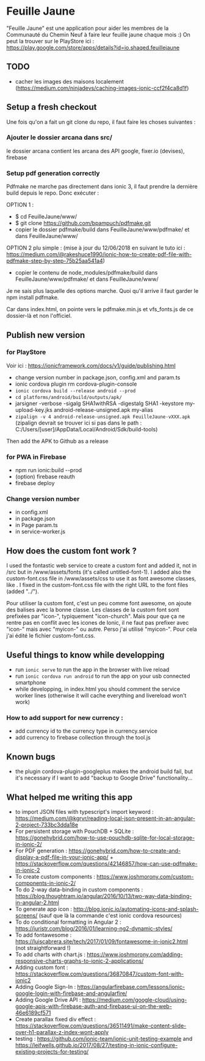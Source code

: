# Feuille Jaune

"Feuille Jaune" est une application pour aider les membres de la Communauté du Chemin Neuf à faire leur feuille jaune chaque mois :)
On peut la trouver sur le PlayStore ici : https://play.google.com/store/apps/details?id=io.shaqed.feuillejaune

## TODO

* cacher les images des maisons localement (https://medium.com/ninjadevs/caching-images-ionic-ccf2f4ca8d1f)

## Setup a fresh checkout

Une fois qu'on a fait un git clone du repo, il faut faire les choses suivantes :

### Ajouter le dossier arcana dans src/

le dossier arcana contient les arcana des API google, fixer.io (devises), firebase

### Setup pdf generation correctly

Pdfmake ne marche pas directement dans ionic 3, il faut prendre la dernière build depuis le repo. Donc exécuter :

OPTION 1 :
* $ cd  FeuilleJaune/www/
* $ git clone https://github.com/bpampuch/pdfmake.git
* copier le dossier pdfmake/build dans FeuilleJaune/www/pdfmake/ et dans FeuilleJaune/www/

OPTION 2 plu simple : (mise à jour du 12/06/2018 en suivant le tuto ici : https://medium.com/@rakeshuce1990/ionic-how-to-create-pdf-file-with-pdfmake-step-by-step-75b25aa541a4)
* copier le contenu de node_modules/pdfmake/build dans FeuilleJaune/www/pdfmake/ et dans FeuilleJaune/www/

Je ne sais plus laquelle des options marche. Quoi qu'il arrive il faut garder le npm install pdfmake.

Car dans index.html, on pointe vers le pdfmake.min.js et vfs_fonts.js de ce dossier-là et non l'officiel.

## Publish new version

### for PlayStore

Voir ici : https://ionicframework.com/docs/v1/guide/publishing.html

* change version number in package.json, config.xml and param.ts
* ionic cordova plugin rm cordova-plugin-console
* `ionic cordova build --release android --prod`
* `cd platforms/android/build/outputs/apk/`
* jarsigner -verbose -sigalg SHA1withRSA -digestalg SHA1 -keystore my-upload-key.jks android-release-unsigned.apk my-alias
* `zipalign -v 4 android-release-unsigned.apk FeuilleJaune-vXXX.apk` (zipalign devrait se trouver ici si pas dans le path : C:/Users/[user]/AppData/Local/Android/Sdk/build-tools)

Then add the APK to Github as a release

### for PWA in Firebase
* npm run ionic:build --prod
* (option) firebase reauth
* firebase deploy

### Change version number
* in config.xml
* in package.json
* in Page param.ts
* in service-worker.js

## How does the custom font work ?

I used the fontastic web service to create a custom font and added it, not in /src but in /www/assets/fonts (it's called untitled-font-1). I added also the custom-font.css file in /www/assets/css to use it as font awesome classes, like <span class="my-icon"></span>. I fixed in the custom-font.css file with the right URL to the font files (added "../").

Pour utiliser la custom font, c'est un peu comme font awesome, on ajoute des balises <i></i> avec la bonne classe. Les classes de la custom font sont prefixées par "icon-", typiquement "icon-church". Mais pour que ça ne rentre pas en conflit avec les icones de Ionic, il ne faut pas prefixer avec "icon-" mais avec "myicon-" ou autre. Perso j'ai utilisé "myicon-". Pour cela j'ai édité le fichier custom-font.css.

## Useful things to know while developping

* run `ionic serve` to run the app in the browser with live reload
* run `ionic cordova run android` to run the app on your usb connected smartphone
* while developping, in index.html you should comment the service worker lines (otherwise it will cache everything and livereload won't work)

### How to add support for new currency :

* add currency id to the currency type in currency.service
* add currency to firebase collection through the tool.js

## Known bugs

* the plugin cordova-plugin-googleplus makes the android build fail, but it's necessary if I want to add "backup to Google Drive" functionality...

## What helped me writing this app

* to import JSON files with typescript's import keyword : https://medium.com/@kgrvr/reading-local-json-present-in-an-angular-2-project-733bc3dda18e
* For persistent storage with PouchDB + SQLite : https://gonehybrid.com/how-to-use-pouchdb-sqlite-for-local-storage-in-ionic-2/
* For PDF generation : https://gonehybrid.com/how-to-create-and-display-a-pdf-file-in-your-ionic-app/ + https://stackoverflow.com/questions/42146857/how-can-use-pdfmake-in-ionic-2
* To create custom components : https://www.joshmorony.com/custom-components-in-ionic-2/
* To do 2-way data-binding in custom components : https://blog.thoughtram.io/angular/2016/10/13/two-way-data-binding-in-angular-2.html
* To generate app icon : http://blog.ionic.io/automating-icons-and-splash-screens/ (sauf que là la commande c'est ionic cordova resources)
* To do conditional formatting in Angular 2 : https://juristr.com/blog/2016/01/learning-ng2-dynamic-styles/
* To add fontawesome : https://luiscabrera.site/tech/2017/01/09/fontawesome-in-ionic2.html (not straightforward !)
* To add charts with chart.js : https://www.joshmorony.com/adding-responsive-charts-graphs-to-ionic-2-applications/
* Adding custom font : https://stackoverflow.com/questions/36870847/custom-font-with-ionic2
* Adding Google Sign-In : https://angularfirebase.com/lessons/ionic-google-login-with-firebase-and-angularfire/
* Adding Google Drive API : https://medium.com/google-cloud/using-google-apis-with-firebase-auth-and-firebase-ui-on-the-web-46e6189cf571
* Create parallax fixed div effect : https://stackoverflow.com/questions/36511491/make-content-slide-over-h1-parallax-z-index-wont-apply
* testing : https://github.com/ionic-team/ionic-unit-testing-example and https://leifwells.github.io/2017/08/27/testing-in-ionic-configure-existing-projects-for-testing/
